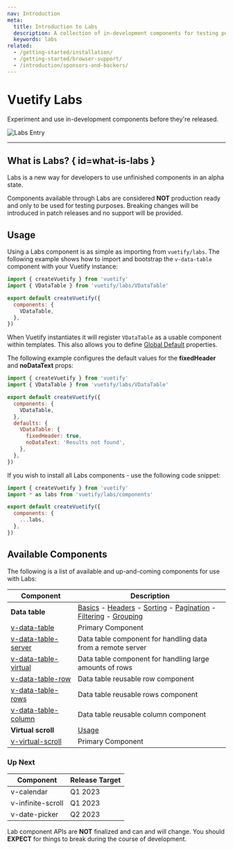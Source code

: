 ```yaml
---
nav: Introduction
meta:
  title: Introduction to Labs
  description: A collection of in-development components for testing purposes before final release
  keywords: labs
related:
  - /getting-started/installation/
  - /getting-started/browser-support/
  - /introduction/sponsors-and-backers/
---
```


# Vuetify Labs

Experiment and use in-development components before they're released.

![Labs Entry](https://cdn.vuetifyjs.com/docs/images/entry/labs-entry.png)

----

## What is Labs? { id=what-is-labs }

Labs is a new way for developers to use unfinished components in an alpha state.

<alert type="error">

Components available through Labs are considered **NOT** production ready and only to be used for testing purposes. Breaking changes will be introduced in patch releases and no support will be provided.

</alert>

## Usage

Using a Labs component is as simple as importing from `vuetify/labs`. The following example shows how to import and bootstrap the `v-data-table` component with your Vuetify instance:

```js { resource="src/plugins/vuetify.js" }
import { createVuetify } from 'vuetify'
import { VDataTable } from 'vuetify/labs/VDataTable'

export default createVuetify({
  components: {
    VDataTable,
  },
})
```

When Vuetify instantiates it will register `VDataTable` as a usable component within templates. This also allows you to define [Global Default](/features/global-configuration/) properties.

The following example configures the default values for the **fixedHeader** and **noDataText** props:

```js { resource="src/plugins/vuetify.js" }
import { createVuetify } from 'vuetify'
import { VDataTable } from 'vuetify/labs/VDataTable'

export default createVuetify({
  components: {
    VDataTable,
  },
  defaults: {
    VDataTable: {
      fixedHeader: true,
      noDataText: 'Results not found',
    },
  },
})
```

If you wish to install all Labs components - use the following code snippet:

```js { resource="src/plugins/vuetify.js" }
import { createVuetify } from 'vuetify'
import * as labs from 'vuetify/labs/components'

export default createVuetify({
  components: {
    ...labs,
  },
})
```

<promoted slug="vuetify-discord" />

## Available Components

The following is a list of available and up-and-coming components for use with Labs:

| Component | Description |
| - | - |
| **Data table** | [Basics](/components/data-tables/basics/) - [Headers](/components/data-tables/headers/) - [Sorting](/components/data-tables/sorting/) - [Pagination](/components/data-tables/pagination/) - [Filtering](/components/data-tables/filtering/) - [Grouping](/components/data-tables/grouping/) |
| [v-data-table](/api/v-data-table/) | Primary Component |
| [v-data-table-server](/api/v-data-table-server/) | Data table component for handling data from a remote server |
| [v-data-table-virtual](/api/v-data-table-virtual/) | Data table component for handling large amounts of rows |
| [v-data-table-row](/api/v-data-table-row/) | Data table reusable row component |
| [v-data-table-rows](/api/v-data-table-rows/) | Data table reusable rows component |
| [v-data-table-column](/api/v-data-table-column/) | Data table reusable column component |
| **Virtual scroll** | [Usage](/components/virtual-scrollers/) |
| [v-virtual-scroll](/api/v-virtual-scroll/) | Primary Component |

### Up Next

| Component | Release Target |
| - | - |
| v-calendar | Q1 2023 |
| v-infinite-scroll | Q1 2023 |
| v-date-picker | Q2 2023 |

<alert type="warning">

Lab component APIs are **NOT** finalized and can and will change. You should **EXPECT** for things to break during the course of development.

</alert>
